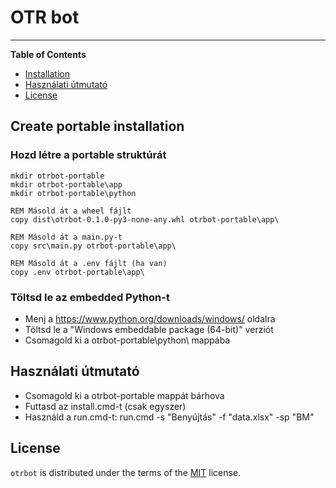 # OTR bot

-----

**Table of Contents**

- [Installation](#installation)
- [Használati útmutató](#Használati)
- [License](#license)

## Create portable installation

### Hozd létre a portable struktúrát

```console
mkdir otrbot-portable
mkdir otrbot-portable\app
mkdir otrbot-portable\python

REM Másold át a wheel fájlt
copy dist\otrbot-0.1.0-py3-none-any.whl otrbot-portable\app\

REM Másold át a main.py-t
copy src\main.py otrbot-portable\app\

REM Másold át a .env fájlt (ha van)
copy .env otrbot-portable\app\
```

### Töltsd le az embedded Python-t

- Menj a https://www.python.org/downloads/windows/ oldalra
- Töltsd le a "Windows embeddable package (64-bit)" verziót
- Csomagold ki a otrbot-portable\python\ mappába

## Használati útmutató
- Csomagold ki a otrbot-portable mappát bárhova
- Futtasd az install.cmd-t (csak egyszer)
- Használd a run.cmd-t: run.cmd -s "Benyújtás" -f "data.xlsx" -sp "BM"

## License

`otrbot` is distributed under the terms of the [MIT](https://spdx.org/licenses/MIT.html) license.
